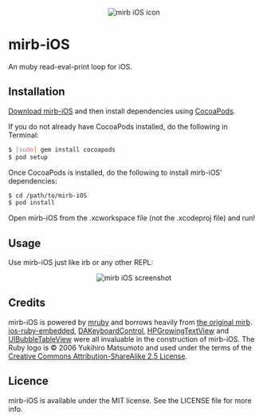 <p align="center" >
  <img src="http://jzzocc.com/images/mirb-iOS-icon-transparent.png" alt="mirb iOS icon" />
</p>

# mirb-iOS

An muby read-eval-print loop for iOS.

## Installation

[Download mirb-iOS](https://github.com/jzzocc/mirb-iOS/zipball/master) and then install dependencies using [CocoaPods](http://cocoapods.org/).

If you do not already have CocoaPods installed, do the following in Terminal:

``` bash
$ [sudo] gem install cocoapods
$ pod setup
```

Once CocoaPods is installed, do the following to install mirb-iOS' dependencies:

``` bash
$ cd /path/to/mirb-iOS
$ pod install
```

Open mirb-iOS from the .xcworkspace file (not the .xcodeproj file) and run!

## Usage

Use mirb-iOS just like irb or any other REPL:

<p align="center" >
  <img src="http://jzzocc.com/images/mirb-iOS-screenshot.png" alt="mirb iOS screenshot" />
</p>

## Credits

mirb-iOS is powered by [mruby](https://github.com/mruby/mruby) and borrows heavily from [the original mirb](https://github.com/mruby/mruby/blob/master/mrbgems/mruby-bin-mirb/tools/mirb/mirb.c). [ios-ruby-embedded](https://github.com/carsonmcdonald/ios-ruby-embedded), [DAKeyboardControl](https://github.com/danielamitay/DAKeyboardControl), [HPGrowingTextView](https://github.com/HansPinckaers/GrowingTextView) and [UIBubbleTableView](http://github.com/AlexBarinov/UIBubbleTableView) were all invaluable in the construction of mirb-iOS.
The Ruby logo is © 2006 Yukihiro Matsumoto and used under the terms of the [Creative Commons Attribution-ShareAlike 2.5 License](http://creativecommons.org/licenses/by-sa/2.5/).

## Licence

mirb-iOS is available under the MIT license. See the LICENSE file for more info.
